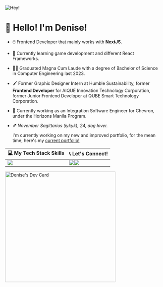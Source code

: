 ![Hey!](https://github.com/frontendenn/frontendenn/assets/167755015/4d9e607d-5efd-4da5-94a3-6c9611d8f85c)

# 👋 Hello! I'm Denise!
- 🖱️ Frontend Developer that mainly works with **NextJS**. 
- 🧠 Currently learning game development and different React Frameworks. 
- 👩‍🎓 Graduated Magna Cum Laude with a degree of Bachelor of Science in Computer Engineering last 2023.
- 🖌️ Former Graphic Designer Intern at Humble Sustainability, former **Frontend Developer** for AIQUE Innovation Technology Corporation, former Junior Frontend Developer at QUBE Smart Technology Corporation.
- 💼 Currently working as an Integration Software Engineer for Chevron, under the Horizons Manila Program.
- ♐ *November Sagittarius (iykyk), 24, dog lover.*

  I'm currently working on my new and improved portfolio, for the mean time, here's my [current portfolio!](https://dennnfrancisco.my.canva.site)

|💻 My Tech Stack Skills |📞 Let's Connect! |
| ---      | ---       |
| <img src="https://skillicons.dev/icons?i=aws,bootstrap,css,figma,git,github,html,js,materialui,mongodb,nextjs,nodejs,notion,npm,ps,postman,react,sass,tailwind,ts,vercel,vscode,windows,wordpress" />| <a href="https://www.linkedin.com/in/dennnfrancisco/"><img src="https://ziadoua.github.io/m3-Markdown-Badges/badges/LinkedIn/linkedin1.svg"/></a><a href="https://dennnfrancisco.my.canva.site"><img src="https://ziadoua.github.io/m3-Markdown-Badges/badges/MyPortfolio/myportfolio1.svg"/></a>

<a href="https://app.daily.dev/frontendenn"><img src="https://api.daily.dev/devcards/v2/PWadzwNYPlh7ZxTmwG0E3.png?r=gix&type=default" width="356" alt="Denise's Dev Card"/></a>

<!--# 💻 Tech Stack
<p align="center">
    <img src="https://skillicons.dev/icons?i=aws,bootstrap,css,figma,git,github,html,js,materialui,mongodb,nextjs,nodejs,notion,npm,ps,postman,react,sass,tailwind,ts,vercel,vscode,windows,wordpress" />
</p>

# 📞 Contact 
  <p align="center">
  <a href="https://www.linkedin.com/in/dennnfrancisco/"><img src="https://ziadoua.github.io/m3-Markdown-Badges/badges/LinkedIn/linkedin1.svg"/></a>
    <a href="dennnfrancisco.my.canva.site"><img src="https://ziadoua.github.io/m3-Markdown-Badges/badges/MyPortfolio/myportfolio1.svg"/></a>
    <a href="mailto:dennnfrancisco@gmail.com"><img src="https://ziadoua.github.io/m3-Markdown-Badges/badges/Gmail/gmail1.svg"/></a>
</p>
>
